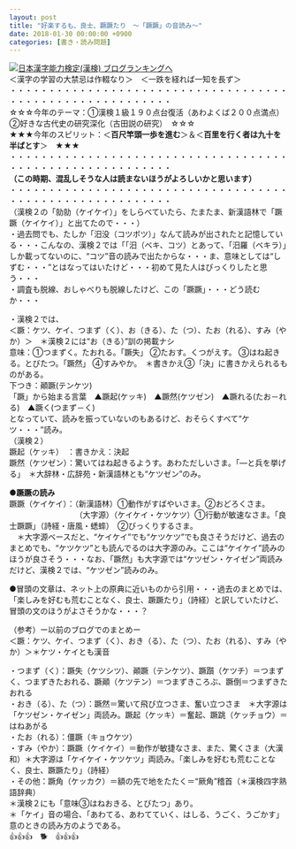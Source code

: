 ```yaml
---
layout: post
title: "好楽するも、良士、蹶蹶たり　～「蹶蹶」の音読み～"
date: 2018-01-30 00:00:00 +0900
categories: [書き・読み問題]
---
```


[![](/syuusyuu9701/assets/images/好楽するも、良士、蹶蹶たり-～「蹶蹶」の音読み～-br_c_3028_1.gif)](http://blog.with2.net/link.php?1659096:3028 "日本漢字能力検定(漢検) ブログランキングへ")[日本漢字能力検定(漢検) ブログランキングへ](http://blog.with2.net/link.php?1659096:3028)  
＜漢字の学習の大禁忌は作輟なり＞　＜一跌を経れば一知を長ず＞  
・・・・・・・・・・・・・・・・・・・・・・・・・・・・・・・・・・・・・・・・・・・・・・・・・・・・・・・・・  
☆☆☆今年のテーマ：①漢検１級１９０点台復活（あわよくば２００点満点）　②好きな古代史の研究深化（古田説の研究）　☆☆☆  
★★★今年のスピリット：＜**百尺竿頭一歩を進む**＞＆＜**百里を行く者は九十を半ばとす**＞　★★★  
・・・・・・・・・・・・・・・・・・・・・・・・・・・・・・・・・・・・・・・・・・・・・・・・・・・・・・・・・  
**（この時期、混乱しそうな人は読まないほうがよろしいかと思います）**  
・・・・・・・・・・・・・・・・・・・・・・・・・・・・・・・・・・・・・・・・・・・・・・・・・・・・・・・・・  
（漢検２の「勍勍（ケイケイ）」をしらべていたら、たまたま、新漢語林で「蹶蹶（ケイケイ）」と出てたので・・・）  
・過去問でも、たしか「汨没（コツボツ）」なんて読みが出されたと記憶している・・・こんなの、漢検２では「「汨（ベキ、コツ）とあって、「汨羅（ベキラ）」しか載ってないのに、“コツ”音の読みで出たからな・・・ま、意味としては“しずむ・・・”とはなってはいたけど・・・初めて見た人はびっくりしたと思う・・・  
・調査も脱線、おしゃべりも脱線したけど、この「蹶蹶」・・・どう読むか・・・  
  
・漢検２では、  
＜蹶：ケツ、ケイ、つまず（く）、お（きる）、た（つ）、たお（れる）、すみ（やか）＞　＊漢検２には“お（きる）”訓の掲載ナシ  
意味：①つまずく。たおれる。「蹶失」 ②たおす。くつがえす。 ③はね起きる。とびたつ。「蹶然」 ④すみやか。　＊書きかえ③「決」に書きかえられるものがある。  
下つき：顚蹶(テンケツ)  
「蹶」から始まる言葉　▲蹶起(ケッキ)　▲蹶然(ケツゼン)　▲蹶れる(たお－れる)　▲蹶く(つまず－く)  
となっていて、読みを振っていないのもあるけど、おそらくすべて“ケツ・・・”読み。  
（漢検２）  
蹶起（ケッキ）　：書きかえ：決起  
蹶然（ケツゼン）：驚いてはね起きるようす。あわただしいさま。「―と兵を挙げる」　＊大辞林・広辞苑・新漢語林とも“ケツゼン”のみ。  
  
**●蹶蹶の読み**  
蹶蹶（ケイケイ）：（新漢語林）①動作がすばやいさま。②おどろくさま。  
　　　　　　　　　（大字源）（ケイケイ・ケツケツ）①行動が敏速なさま。「良士蹶蹶」（詩経・唐風・蟋蟀）　②びっくりするさま。  
　＊大字源ベースだと、“ケイケイ”でも“ケツケツ”でも良さそうだけど、過去のまとめでも、“ケツケツ”とも読んでるのは大字源のみ。ここは“ケイケイ”読みのほうが良さそう・・・なお、「蹶然」も大字源では“ケツゼン・ケイゼン”両読みだけど、漢検２では、“ケツゼン”読みのみ。  
  
●冒頭の文章は、ネット上の原典に近いものから引用・・・過去のまとめでは、「楽しみを好むも荒むことなく、良士、蹶蹶たり」（詩経）と訳していたけど、冒頭の文のほうがよさそうかな・・・？  
  
（参考）ー以前のブログでのまとめー  
＜蹶：ケツ、ケイ、つまず（く）、おき（る）、た（つ）、たお（れる）、すみ（やか）＞＊ケツ・ケイとも漢音　  
  
・つまず（く）：蹶失（ケツシツ）、顚蹶（テンケツ）、蹶躓（ケツチ）＝つまずく、つまずきたおれる、蹶顚（ケツテン）＝つまずきころぶ、蹶倒＝つまずきたおれる  
・おき（る）、た（つ）：蹶然＝驚いて飛び立つさま、奮い立つさま　＊大字源は「ケツゼン・ケイゼン」両読み。蹶起（ケッキ）＝奮起、蹶跳（ケッチョウ）＝はねあがる  
・たお（れる）：僵蹶（キョウケツ）  
・すみ（やか）：蹶蹶（ケイケイ）＝動作が敏捷なさま、また、驚くさま（大漢和）＊大字源は「ケイケイ・ケツケツ」両読み。「楽しみを好むも荒むことなく、良士、蹶蹶たり」（詩経）  
・その他：蹶角（ケッカク）＝額の先で地をたたく＝“厥角”稽首（＊漢検四字熟語辞典）  
＊漢検２にも「意味③はねおきる、とびたつ」あり。  
＊「ケイ」音の場合、「あわてる、あわてていく、はしる、うごく、うごかす」意のときの読み方のようである。  
👍👍👍　🐕　👍👍👍